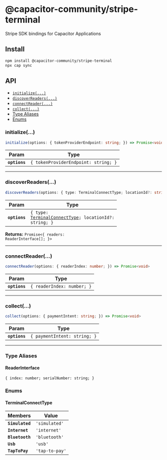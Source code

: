 # @capacitor-community/stripe-terminal

Stripe SDK bindings for Capacitor Applications

## Install

```bash
npm install @capacitor-community/stripe-terminal
npx cap sync
```

## API

<docgen-index>

* [`initialize(...)`](#initialize)
* [`discoverReaders(...)`](#discoverreaders)
* [`connectReader(...)`](#connectreader)
* [`collect(...)`](#collect)
* [Type Aliases](#type-aliases)
* [Enums](#enums)

</docgen-index>

<docgen-api>
<!--Update the source file JSDoc comments and rerun docgen to update the docs below-->

### initialize(...)

```typescript
initialize(options: { tokenProviderEndpoint: string; }) => Promise<void>
```

| Param         | Type                                            |
| ------------- | ----------------------------------------------- |
| **`options`** | <code>{ tokenProviderEndpoint: string; }</code> |

--------------------


### discoverReaders(...)

```typescript
discoverReaders(options: { type: TerminalConnectType; locationId?: string; }) => Promise<{ readers: ReaderInterface[]; }>
```

| Param         | Type                                                                                                |
| ------------- | --------------------------------------------------------------------------------------------------- |
| **`options`** | <code>{ type: <a href="#terminalconnecttype">TerminalConnectType</a>; locationId?: string; }</code> |

**Returns:** <code>Promise&lt;{ readers: ReaderInterface[]; }&gt;</code>

--------------------


### connectReader(...)

```typescript
connectReader(options: { readerIndex: number; }) => Promise<void>
```

| Param         | Type                                  |
| ------------- | ------------------------------------- |
| **`options`** | <code>{ readerIndex: number; }</code> |

--------------------


### collect(...)

```typescript
collect(options: { paymentIntent: string; }) => Promise<void>
```

| Param         | Type                                    |
| ------------- | --------------------------------------- |
| **`options`** | <code>{ paymentIntent: string; }</code> |

--------------------


### Type Aliases


#### ReaderInterface

<code>{ index: number; serialNumber: string; }</code>


### Enums


#### TerminalConnectType

| Members         | Value                     |
| --------------- | ------------------------- |
| **`Simulated`** | <code>'simulated'</code>  |
| **`Internet`**  | <code>'internet'</code>   |
| **`Bluetooth`** | <code>'bluetooth'</code>  |
| **`Usb`**       | <code>'usb'</code>        |
| **`TapToPay`**  | <code>'tap-to-pay'</code> |

</docgen-api>
